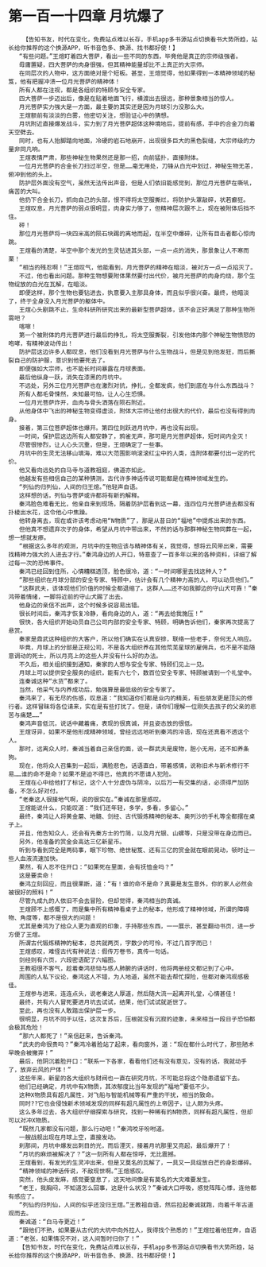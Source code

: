 # 第一百一十四章 月坑爆了
        【告知书友，时代在变化，免费站点难以长存，手机app多书源站点切换看书大势所趋，站长给你推荐的这个换源APP，听书音色多、换源、找书都好使！】
       “有些问题。”王煊盯着四大菩萨，看出一些不同的东西，毕竟他是真正的宗师级强者。
       毋庸置疑，四大菩萨的肉身很强，但其精神能量却比不上真正的大宗师。
       在同层次的人物中，这方面绝对是个短板。甚至，王煊觉得，他如果得到一本精神领域的秘笈，他有把握冲溃一位月光菩萨的精神体！
       所有人都在注视，都是各组织的特顾与安全专家。
       四大菩萨一步迈出后，像是在贴着地面飞行，横渡出去很远，那种景象相当的惊人。
       月光菩萨实力强大是一方面，最主要的其实还是因为月球引力没那么大。
       王煊额前有淡淡的白雾，他密切关注，想验证心中的猜想。
       月坑附近直接爆发战斗，实力到了月光菩萨超体这种境地后，提前有感，手中的合金刀向着天空劈去。
       同时，也有人抬脚踏向地面，冷硬的岩石地崩开，出现很多巨大的黑色裂缝，大宗师级的力量非同凡响。
       王煊表情严肃，那些神秘生物果然还是那一招，向前猛扑，直接附体。
       一位月光菩萨的合金长刀扫过半空，但是……毫无用处，刀锋从白光中划过，神秘生物无恙，俯冲到他的头上。
       防护层外面没有空气，虽然无法传出声音，但是人们依旧能感觉到，那位月光菩萨在嘶吼，痛苦的大叫。
       他扔下合金长刀，抓向自己的头部，恨不得将太空服撕烂，将防护头罩敲碎，状若癫狂。
       王煊叹息，月光菩萨的弱点很明显，肉身实力够了，但精神层次跟不上，现在被附体后挡不住。
       砰！
       那位月光菩萨将一块四米高的陨石块踢的离地而起，在半空中爆碎，让所有目击者都心惊肉跳。
       王煊看的清楚，半空中那个发光的生灵钻进其头部，一点一点的消失，那景象让人不寒而栗！
       “相当的残忍啊！”王煊叹气，他能看到，月光菩萨的精神在暗淡，被对方一点一点掐灭了。
       不过，他也看出问题。那种生物想要附体果然要付出代价，被月光菩萨的肉身灼烧，那个生物绽放的白光在瓦解，在暗淡。
       即便这样，那个生物也要钻进去，执意要入主那具身体，而且似乎很兴奋。最终，他暗淡了，终于全身没入月光菩萨的躯体中。
       王煊心头剧跳不止，生命科研所研究出来的最新型菩萨超体，该不会正好满足了那种生物所需吧？
       喀嚓！
       第一个被附体的月光菩萨进行最后的挣扎，将太空服撕裂，引发他体内那个神秘生物愤怒的咆哮，有精神波动传出！
       防护层这边许多人都叹息，他们没看到月光菩萨与什么生物战斗，但是见到他发狂，而后撕裂自己的防护服，意识到他要死去了。
       即便强如大宗师，也不能长时间暴露在月球表面。
       最后他纵身一跃，消失在漆黑的月坑中。
       不远处，另外三位月光菩萨也在激烈对抗，挣扎，全都发疯，他们到底在与什么东西战斗？
       所有人都毛骨悚然，未知最可怕，让人心生恐惧。
       一位月光菩萨炸开，血肉与骨头洒落在陨石附近。
       从他身体中飞出的神秘生物变得虚淡，附体大宗师让他付出很大的代价，最后也没有得到肉身。
       接着，第三位菩萨超体也爆开。第四位则跃进月坑中，再也没有出现。
       一时间，保护层这边所有人都安静了，鸦雀无声，那可是月光菩萨超体，短时间内全灭！
       尽管很惨烈，让人心头沉重，但是，王煊确定了一些事。
       月坑中的生灵无法移山填海，难以大范围影响滚滚红尘中的人类，连附体都要付出一定的代价。
       他又看向远处的白马寺与道教祖庭，佛道亦如此。
       他越发有些相信自己的某种猜测，古代许多神话传说可能都是在精神领域发生的。
       “列仙的归列仙，人间的归王煊。”他轻声自语。
       这样想的话，列仙与菩萨或许都将有新的解释。
       秦鸿脸色难看无比，他亲自来到现场，隔着防护层看到这一幕，连四位月光菩萨进去都没有扑棱出水花，这令他心中焦躁。
       他转身离去，现在或许该考虑动用“N物质”了，那是从昔日的“福地”中提炼出来的东西。
       但他真不想遗弃次子的身体，希望从月坑中带出来，不然的话与那群神秘生物同葬在一起，想一想就发瘆。
       “根据这么多年的观测，月坑中的生物应该与精神体有关，我觉得，想将云风带出来，需要找精神力强大的人进去才行。”秦鸿身边的人开口，特意查了一百多年以来的各种资料，详细了解过每一次的恐怖事件。
       秦鸿已经回到住所，心情糟糕透顶，脸色很冷，道：“一时间哪里去找这种人？”
       “那些组织在月球分部的安全专家、特顾中，估计会有几个精神力高的人，可以动员他们。”
       “这群武夫，该体现他们价值的时候全都退缩了。这群人……还不如我脚边的守山犬可靠！”秦鸿带着情绪，一脚将近前的守山犬踢了出去。
       他身边的亲信不出声，这个时候多说容易出错。
       很长时间后，秦鸿才恢复冷静，看向身边的人，道：“再去给我施压！”
       很快，各大组织开始动员自己公司内部的安全专家、特顾，明确告诉他们，秦家再次提高了悬赏。
       秦家是鼎武这种组织的大客户，所以他们确实在认真安排，联络一些老手，奈何无人响应。
       毕竟，月球上的分部是正规公司，不是各大组织养在其他荒芜星球的雇佣兵，也不是不能随意调动的死士，所以月亮上的这些人并没有什么好的办法。
       不久后，相关组织接到通知，秦家的人想与安全专家、特顾们见上一见。
       月球上可以提供安全服务的组织，能有六七个，数百位安全专家、特顾被请到一个礼堂中。
       连秦诚这种“水货”都来了。
       当然，他采气与内养成功后，勉强算是最低级的安全专家了。
       秦鸿来了，有无尽的伤感，叹息道：“我知道你们都是业内的精英，有些朋友更是顶尖的修行者。这样冒昧将各位请来，实在是有些打扰了。但是，请你们理解一位刚失去孩子的父亲的悲苦与痛楚……”
       秦鸿声音低沉，说话中藏着痛，表现的很真诚，并且姿态放的很低。
       王煊讶异，如果不是他形成精神领域，曾经远远地听到秦鸿的冷语，现在还真看不透这个人。
       那时，远离众人时，秦诚当着自己亲信的面，说一群武夫是废物，胆小无用，还不如养条狗。
       现在，他将众人召集到一起后，满脸悲色，话语直白，带着感情，说称旧术与新术修行不易……谁的命不是命？如果不是迫不得已，他真的不愿请人犯险。
       王煊在心中给他打了标记，这个人十分虚伪与阴冷，以后万一有交集的话，必须得严加防备，不怎么好对付。
       “老秦这人很接地气啊，说的很实在。”秦诚在那里感叹。
       王煊能说什么，只能叹道：“我们还年轻，多学，多看，多留心。”
       最终，秦鸿让人将黄金蘑、地髓、剑经、古代锻炼精神的秘本、奥列沙的手札等全都摆在桌子上。
       并且，他告知众人，还会有先秦方士的竹简，以及月光银、山螺等，只是没带在身边而已。
       另外，他准备的赏金会高达三亿新星币。
       听到与看到完全是两码事，眼下珍物、绝世秘笈、还有三亿的赏金就在眼前晃动，顿时让一些人血液流速加快。
       果然，有人忍不住开口：“如果死在里面，会有抚恤金吗？”
       这是要卖命！
       秦鸿立刻回应，而且很果断，道：“有！谁的命不是命？真要是发生意外，你的家人必然会被很好的照料！”
       尽管九成九的人依旧不会去冒险，但却觉得，秦鸿相当的真诚。
       王煊顾不上感慨了，而是集中所有精神看桌子上的秘本，他形成了精神领域，所谓的障碍物、角度等，都不是很大的问题！
       尤其是秦鸿为了给众人更为直观的印象，手持那些东西，一一展示，甚至翻动书页，进一步方便了王煊。
       所谓古代锻炼精神的秘本，总共就两页，字数少的可怜，不过几百字而已！
       王煊感叹，难怪古代有种说法：假传万卷书，真传一句话。
       剑经则有六页，六段密语配了六幅图。
       王教祖很不客气，趁着秦鸿悲恸与感人肺腑的讲话时，他将两册经文都记到了心中。
       周围的人私下议论，秦鸿这人不错，为人地道，虽然不能去帮忙探险，但都对秦鸿观感极佳。
       王煊参与进来，连连点头，说老秦这人厚道，然后随大流一起离开礼堂，心情甚佳！
       最终，共有六人冒死要进月坑去试试，结果，他们试试就逝世了。
       至此，再也没有人敢踏出保护层一步。
       很明显，月坑不同于以往，这次复苏后，压根就没有沉寂的迹象，未来相当一段日子恐怕都会极其危险！
       “那六人都死了！”亲信赶来，告诉秦鸿。
       “武夫的命很贵吗？”秦鸿冷着脸站了起来，看向窗外，道：“现在都什么时代了，那些陋术早晚会被撇弃！”
       最后，他阴沉着脸开口：“联系一下各家，看看他们还有没有意见，没有的话，我就动手了，放弃云风的尸体！”
       这些年来，新星的各大组织与财阀也一直在研究月坑，不可能总将这个隐患遗留下去。
       他们已经确定，月坑中有X物质，其浓郁度比当年发现的“福地”要低不少。
       这种X物质具有超凡属性，对飞船与智能机械等有严重的干扰，相当的致命。
       同时??它也会侵蚀新术领域发现的同样有超凡属性的上帝因子，让人颇为头疼。
       这么多年过去，各大组织仔细探索与研究，找到一种稀有的N物质，同样有超凡属性，但却可以对冲X物质。
       “既然几家都没有问题，那么行动吧！”秦鸿咬牙吩咐道。
       一艘战舰出现在月球上空，直接发动。
       刹那间，月坑中爆发出刺目的光，而后湮灭，接着月坑那里又亮起，最后爆开了！
       “月坑的麻烦被解决了？”这一刻所有人都在惊呼，无比震撼。
       王煊看到，有发光的生灵冲出来，但是又莫名的瓦解了，一具又一具绽放白芒的身影爆碎。
       “精神领域的神话传说，不敌现世啊。”王煊感叹。
       突然，他头皮发麻，感觉要窒息了，这天地间像是有莫名的大灾难要发生。
       “老王，我胸闷，不知道怎么回事，这是什么状况？”秦诚大口呼吸，感觉阵阵心悸，连他都有感应了。
       “列仙的归列仙，人间的似乎还没归王煊。”王教祖自语，然后拉起秦诚就跑，向着千年古道观而去。
       秦诚道：“白马寺更近！”
       “跟他们不熟，如果要从古代的大坑中向外拉人，我得找个熟悉的！”王煊拉着他狂奔，自语道：“老张，如果情况不对，这人间暂时归你了！”
       【告知书友，时代在变化，免费站点难以长存，手机app多书源站点切换看书大势所趋，站长给你推荐的这个换源APP，听书音色多、换源、找书都好使！】